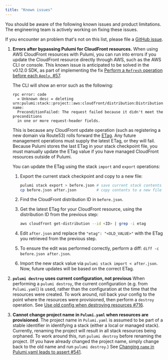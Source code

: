 ```yaml
---
title: "Known issues"
---
```


You should be aware of the following known issues and product limitations. The engineering team is actively working on fixing these issues. 

If you encounter an problem that's not on this list, please file a [GitHub issue](https://github.com/pulumi/pulumi/issues/new). <!-- validate the link once public -->

1.  **Errors after bypassing Pulumi for CloudFront resources.** When using AWS CloudFront resources with Pulumi, you can run into errors if you update the CloudFront resource directly through AWS, such as the AWS CLI or console. This known issue is anticipated to be solved in the v0.12.0 SDK, as part of implementing the fix [Perform a `Refresh` operation before each `Apply`. #57](https://github.com/pulumi/pulumi-terraform/issues/57).

    The CLI will show an error such as the following:

    ```
    rpc error: code 
      = Unknown desc = deleting urn:pulumi:stack::project::aws:cloudfront/distribution:Distribution::cdn-name: 
      PreconditionFailed: The request failed because it didn't meet the preconditions 
      in one or more request-header fields.
    ```

    This is because any CloudFront update operation (such as registering a new domain via Route53) rolls forward the [ETag](https://en.wikipedia.org/wiki/HTTP_ETag). Any future management operations must supply the latest ETag, or they will fail. Because Pulumi stores the last ETag in your stack checkpoint file, you must manually update the ETag value if you have managed CloudFront resources outside of Pulumi.

    You can update the ETag using the stack `import` and `export` operations:

    1.  Export the current stack checkpoint and copy to a new file:

        ```bash
        pulumi stack export > before.json # save current stack contents
        cp before.json after.json         # copy contents to a new file
        ```

    1.  Find the CloudFront distribution ID in `before.json`. 

    1.  Get the latest ETag for your CloudFront resource, using the distribution ID from the previous step:

        ```bash
        aws cloudfront get-distribution --id <ID> | grep -i etag
        ```
   
    1.  Edit `after.json` and replace the `"etag": "<OLD_VALUE>"` with the ETag you retrieved from the previous step.

    1.  To ensure the edit was performed correctly, perform a diff: `diff -c before.json after.json`. 

    1.  Import the new stack value via `pulumi stack import < after.json`. Now, future updates will be based on the correct ETag.

1.  **`pulumi destroy` uses current configuration, not previous** When performing a `pulumi destroy`, the current configuration (e.g. from `Pulumi.yaml`) is used, rather than the configuration at the time that the resources were created. To work around, roll back your config to the point where the resources were provisioned, then perform a `destroy` operation. See [Use old config when destroying resources #716](https://github.com/pulumi/pulumi/issues/716).

1.  **Cannot change project name in `Pulumi.yaml` when resources are provisioned**. The project name in `Pulumi.yaml` is assumed to be part of a stable identifier in identifying a stack (either a local or managed stack). Currently, renaming the project will result in all stack resources being orphaned. To work around this, run `pulumi destroy` before renaming the project. (If you have already changed the project name, simply change back to the old name and run `pulumi destroy`.) See [Changing `name` in Pulumi.yaml leads to assert #541](https://github.com/pulumi/pulumi/issues/541).